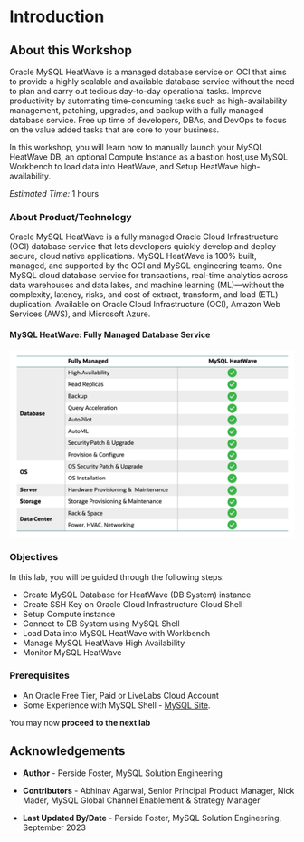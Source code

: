 # Introduction

## About this Workshop

Oracle MySQL HeatWave is a managed database service on OCI that aims to provide a highly scalable and available database service without the need to plan and carry out tedious day-to-day operational tasks. Improve productivity by automating time-consuming tasks such as high-availability management, patching, upgrades, and backup with a fully managed database service. Free up time of developers, DBAs, and DevOps to focus on the value added tasks that are core to your business.

In this workshop, you will learn how to manually launch your MySQL HeatWave DB, an optional Compute Instance as a bastion host,use MySQL Workbench to load data into HeatWave, and Setup HeatWave high-availability.


_Estimated Time:_ 1 hours

### About Product/Technology

Oracle MySQL HeatWave is a fully managed Oracle Cloud Infrastructure (OCI) database service that lets developers quickly develop and deploy secure, cloud native applications. MySQL HeatWave is 100% built, managed, and supported by the OCI and MySQL engineering teams. One MySQL cloud database service for transactions, real-time analytics across data warehouses and data lakes, and machine learning (ML)—without the complexity, latency, risks, and cost of extract, transform, and load (ETL) duplication. Available on Oracle Cloud Infrastructure (OCI), Amazon Web Services (AWS), and Microsoft Azure.

#### MySQL HeatWave: Fully Managed Database Service

  ![heatwave diagram](./images/mysql-heatwave-intro.png "heatwave diagram")

### Objectives

In this lab, you will be guided through the following steps:

- Create MySQL Database for HeatWave (DB System) instance
- Create SSH Key on Oracle Cloud Infrastructure Cloud Shell
- Setup Compute instance
- Connect to DB System using MySQL Shell 
- Load Data into MySQL HeatWave with Workbench
- Manage MySQL HeatWave High Availability
- Monitor MySQL HeatWave

### Prerequisites

- An Oracle Free Tier, Paid or LiveLabs Cloud Account
- Some Experience with MySQL Shell - [MySQL Site](https://dev.MySQL.com/doc/MySQL-shell/8.0/en/).

You may now **proceed to the next lab**

## Acknowledgements

- **Author** - Perside Foster, MySQL Solution Engineering

- **Contributors** - Abhinav Agarwal, Senior Principal Product Manager, Nick Mader, MySQL Global Channel Enablement & Strategy Manager
- **Last Updated By/Date** - Perside Foster, MySQL Solution Engineering, September 2023


[def]: videohub:VideoID